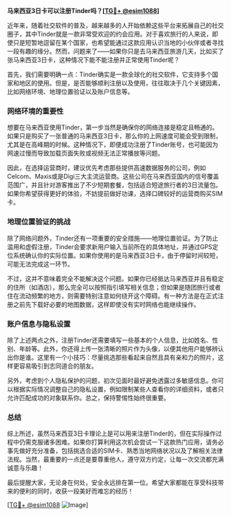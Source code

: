 **马来西亚3日卡可以注册Tinder吗？[[TG💪+ @esim1088](https://t.me/s/esim1088)]**

近年来，随着社交软件的普及，越来越多的人开始依赖这些平台来拓展自己的社交圈子，其中Tinder就是一款非常受欢迎的约会应用。对于喜欢旅行的人来说，即使只是短暂地逗留在某个国家，也希望能通过这款应用认识当地的小伙伴或者寻找一段有趣的缘分。然而，问题来了——如果你只是去马来西亚旅游几天，比如买了张马来西亚3日卡，这种情况下能不能注册并正常使用Tinder呢？

首先，我们需要明确一点：Tinder确实是一款全球化的社交软件，它支持多个国家和地区的使用。但是，是否能够顺利注册以及使用，往往取决于几个关键因素，比如网络环境、地理位置验证以及账户信息等。

### 网络环境的重要性

想要在马来西亚使用Tinder，第一步当然是确保你的网络连接是稳定且畅通的。如果只是购买了一张普通的马来西亚3日卡，那么你的上网速度可能会受到限制，尤其是在高峰期的时候。这种情况下，即便成功注册了Tinder账号，也可能因为网速过慢而导致加载页面失败或视频无法正常播放等问题。

因此，在选择运营商时，建议优先考虑那些提供高速数据服务的公司，例如Celcom、Maxis或是Digi三大主流运营商。这些公司在马来西亚国内的信号覆盖范围广，并且针对游客推出了不少短期套餐，包括适合短途旅行者的3日流量包。如果你希望获得更好的体验，不妨提前做好功课，选择口碑较好的运营商购买SIM卡。

### 地理位置验证的挑战

除了网络问题外，Tinder还有一项重要的安全措施——地理位置验证。为了防止滥用和虚假注册，Tinder会要求新用户输入当前所在的具体地址，并通过GPS定位系统确认你的实际位置。如果你使用的是马来西亚3日卡，由于停留时间较短，可能无法完成这一环节。

不过，这并不意味着完全不能解决这个问题。如果你已经抵达马来西亚并且有稳定的住所（如酒店），那么完全可以按照指引填写相关信息；但如果是随团旅行或者住在流动频繁的地方，则需要特别注意如何绕开这个障碍。有一种方法是在正式注册之前先下载好必要的地图数据，这样即使没有实时网络也能继续操作。

### 账户信息与隐私设置

除了上述两点之外，注册Tinder还需要填写一些基本的个人信息，比如姓名、性别、年龄等。此外，你还得上传一张清晰的照片作为头像，以便其他用户能够辨认出你是谁。这里有一个小技巧：尽量挑选那些看起来自然且具有亲和力的照片，这样更容易吸引到志同道合的朋友。

另外，考虑到个人隐私保护的问题，初次见面时最好避免透露过多敏感信息。你可以根据实际情况调整自己的隐私设置，例如限制某些人查看你的详细资料，或者只允许匹配成功的对象联系你。总之，保持警惕性始终很重要。

### 总结

综上所述，虽然马来西亚3日卡理论上是可以用来注册Tinder的，但在实际操作过程中仍需克服诸多困难。如果你打算利用这次机会尝试一下这款热门应用，请务必事先做好充分准备，包括挑选合适的SIM卡、熟悉当地网络状况以及了解相关法律法规。当然，最重要的一点还是要尊重他人，遵守双方约定，让每一次交流都充满诚意与乐趣！

最后提醒大家，无论身在何处，安全永远排在第一位。希望大家都能在享受科技带来的便利的同时，收获一段美好而难忘的经历！

[[TG💪+ @esim1088](https://t.me/s/esim1088) ![Image](https://i.postimg.cc/4NQfJmqS/Snipaste-2025-05-13-00-14-12.png)]